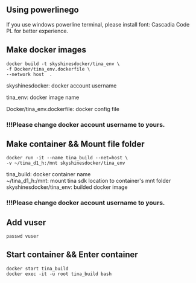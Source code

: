 ## Using powerlinego

If you use windows powerline terminal, please install font: Cascadia Code PL for better experience.


## Make docker images
```
docker build -t skyshinesdocker/tina_env \
-f Docker/tina_env.dockerfile \
--network host  .
```

skyshinesdocker: docker account username  

tina_env: docker image name  

Docker/tina_env.dockerfile: docker config file  

### !!!Please change docker account username to yours.    


## Make container  && Mount file folder

```
docker run -it --name tina_build --net=host \
-v ~/tina_d1_h:/mnt skyshinesdocker/tina_env
```

tina_build: docker container name   
~/tina_d1_h:/mnt: mount tina sdk location to container's mnt folder  
skyshinesdocker/tina_env: builded docker image  
### !!!Please change docker account username to yours. 

## Add vuser
```
passwd vuser
```

## Start container && Enter container
```
docker start tina_build
docker exec -it -u root tina_build bash
```

